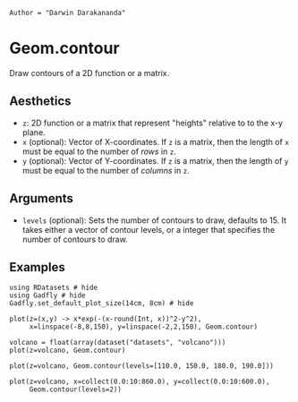```@meta
Author = "Darwin Darakananda"
```

# Geom.contour

Draw contours of a 2D function or a matrix.

## Aesthetics

  * `z`: 2D function or a matrix that represent "heights" relative to
    to the x-y plane.
  * `x` (optional): Vector of X-coordinates.  If `z` is a matrix, then
    the length of `x` must be equal to the number of *rows* in `z`.
  * `y` (optional): Vector of Y-coordinates.  If `z` is a matrix, then
    the length of `y` must be equal to the number of *columns* in `z`.

## Arguments
  * `levels` (optional): Sets the number of contours to draw, defaults
    to 15.  It takes either a vector of contour levels, or a integer
    that specifies the number of contours to draw.

## Examples

```@example 1
using RDatasets # hide
using Gadfly # hide
Gadfly.set_default_plot_size(14cm, 8cm) # hide
```

```@example 1
plot(z=(x,y) -> x*exp(-(x-round(Int, x))^2-y^2),
     x=linspace(-8,8,150), y=linspace(-2,2,150), Geom.contour)
```

```@example 1
volcano = float(array(dataset("datasets", "volcano")))
plot(z=volcano, Geom.contour)
```

```@example 1
plot(z=volcano, Geom.contour(levels=[110.0, 150.0, 180.0, 190.0]))
```

```@example 1
plot(z=volcano, x=collect(0.0:10:860.0), y=collect(0.0:10:600.0),
     Geom.contour(levels=2))
```
